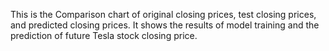 This is the Comparison chart of original closing prices, test closing prices, and predicted closing prices. It shows the results of model training and the prediction of future Tesla stock closing price.
